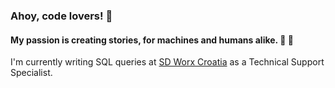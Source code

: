 ### Ahoy, code lovers! :wave:	

#### My passion is creating stories, for machines and humans alike. :robot: :mage:

I'm currently writing SQL queries at [SD Worx Croatia](https://www.sdworx.com/) as a Technical Support Specialist.
